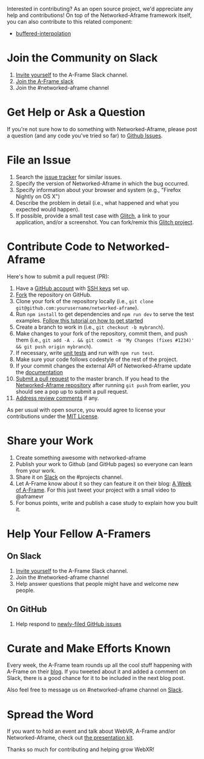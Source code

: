 [slack]: https://aframe.io/slack-invite/
[issues]: https://github.com/networked-aframe/networked-aframe/issues

Interested in contributing? As an open source project, we'd appreciate any help
and contributions! On top of the Networked-Aframe framework itself, you can also
contribute to this related component:

- [buffered-interpolation](https://github.com/InfiniteLee/buffered-interpolation)

# Join the Community on Slack

1. [Invite yourself][slack] to the A-Frame Slack channel.
2. [Join the A-Frame slack](https://aframevr.slack.com)
3. Join the #networked-aframe channel

# Get Help or Ask a Question

If you're not sure how to do something with Networked-Aframe, please post a question
(and any code you've tried so far) to [Github Issues][issues]. <!-- Questions there will automatically create notifications in [Slack][slack], and are easier for others to find so new developers can learn from your questions too. -->

# File an Issue

1. Search the [issue tracker][issues] for similar issues.
2. Specify the version of Networked-Aframe in which the bug occurred.
3. Specify information about your browser and system (e.g., "Firefox Nightly on OS X")
4. Describe the problem in detail (i.e., what happened and what you expected would happen).
5. If possible, provide a small test case with [Glitch](http://glitch.com), a link to your application, and/or a screenshot. You can fork/remix this [Glitch project](https://glitch.com/edit/#!/naf-project).

# Contribute Code to Networked-Aframe

[README]: https://github.com/networked-aframe/networked-aframe/blob/master/README.md
[naf]: https://github.com/networked-aframe/networked-aframe
[aframe]: https://github.com/aframevr/aframe/
[pr]: https://www.digitalocean.com/community/tutorials/how-to-create-a-pull-request-on-github
[ssh]: https://help.github.com/articles/generating-a-new-ssh-key-and-adding-it-to-the-ssh-agent/
[tests]: https://github.com/aframevr/aframe/tree/master/tests#a-frame-unit-tests
[tutorial]: https://github.com/networked-aframe/networked-aframe/blob/master/docs/getting-started-local.md

Here's how to submit a pull request (PR):

1. Have a [GitHub account](https://github.com/join) with [SSH keys][ssh] set up.
2. [Fork](https://github.com/networked-aframe/networked-aframe/fork) the repository on GitHub.
3. Clone your fork of the repository locally (i.e., `git clone git@github.com:yourusername/networked-aframe`).
4. Run `npm install` to get dependencies and `npm run dev` to serve the test examples. [Follow this tutorial on how to get started][tutorial]
5. Create a branch to work in (i.e., `git checkout -b mybranch`).
6. Make changes to your fork of the repository, commit them, and push them (i.e., `git add -A . && git commit -m 'My Changes (fixes #1234)' && git push origin mybranch`).
7. If necessary, write [unit tests](tests/unit/) <!-- ([guide][tests]) --> and run with `npm run test`.
8. Make sure your code follows codestyle of the rest of the project.
9. If your commit changes the external API of Networked-Aframe update the [documentation][README]
9. [Submit a pull request][pr] to the master branch. If you head to the [Networked-Aframe repository][naf] after running `git push` from earlier, you should see a pop up to submit a pull request.
10. [Address review comments](http://stackoverflow.com/questions/9790448/how-to-update-a-pull-request) if any.

As per usual with open source, you would agree to license your contributions
under the [MIT License](LICENSE).

# Share your Work

1. Create something awesome with networked-aframe
2. Publish your work to Github (and GitHub pages) so everyone can learn from your work.
3. Share it on [Slack](https://aframe.io/slack-invite/) on the #projects channel.
4. Let A-Frame know about it so they can feature it on their blog: [A Week of A-Frame](https://aframe.io/blog/). For this just tweet your project with a small video to @aframevr
4. For bonus points, write and publish a case study to explain how you built it.

# Help Your Fellow A-Framers

## On Slack

1. [Invite yourself](https://aframe.io/slack-invite/) to the A-Frame Slack channel.
2. Join the #networked-aframe channel
3. Help answer questions that people might have and welcome new people.

## On GitHub

1. Help respond to [newly-filed GitHub issues][issues]

# Curate and Make Efforts Known

Every week, the A-Frame team rounds up all the cool stuff happening with A-Frame on their
[blog](https://aframe.io/blog). If you tweeted about it and added a comment on Slack,
there is a good chance for it to be included in the next blog post.

Also feel free to message us on #networked-aframe channel on [Slack](https://aframe.io/slack-invite/).

# Spread the Word

If you want to hold an event and talk about WebVR, A-Frame and/or Networked-Aframe, check out [the
presentation kit](https://github.com/aframevr/aframe-presentation-kit).

Thanks so much for contributing and helping grow WebXR!
